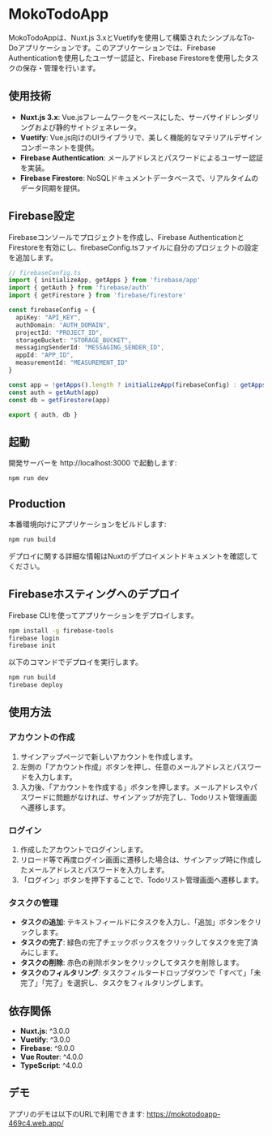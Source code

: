 
# MokoTodoApp

MokoTodoAppは、Nuxt.js 3.xとVuetifyを使用して構築されたシンプルなTo-Doアプリケーションです。このアプリケーションでは、Firebase Authenticationを使用したユーザー認証と、Firebase Firestoreを使用したタスクの保存・管理を行います。

## 使用技術

- **Nuxt.js 3.x**: Vue.jsフレームワークをベースにした、サーバサイドレンダリングおよび静的サイトジェネレータ。
- **Vuetify**: Vue.js向けのUIライブラリで、美しく機能的なマテリアルデザインコンポーネントを提供。
- **Firebase Authentication**: メールアドレスとパスワードによるユーザー認証を実装。
- **Firebase Firestore**: NoSQLドキュメントデータベースで、リアルタイムのデータ同期を提供。

## Firebase設定

Firebaseコンソールでプロジェクトを作成し、Firebase AuthenticationとFirestoreを有効にし、firebaseConfig.tsファイルに自分のプロジェクトの設定を追加します。

```typescript
// firebaseConfig.ts
import { initializeApp, getApps } from 'firebase/app'
import { getAuth } from 'firebase/auth'
import { getFirestore } from 'firebase/firestore'

const firebaseConfig = {
  apiKey: "API_KEY",
  authDomain: "AUTH_DOMAIN",
  projectId: "PROJECT_ID",
  storageBucket: "STORAGE_BUCKET",
  messagingSenderId: "MESSAGING_SENDER_ID",
  appId: "APP_ID",
  measurementId: "MEASUREMENT_ID"
}

const app = !getApps().length ? initializeApp(firebaseConfig) : getApps()[0]
const auth = getAuth(app)
const db = getFirestore(app)

export { auth, db }
```

## 起動

開発サーバーを http://localhost:3000 で起動します:

```bash
npm run dev
```

## Production

本番環境向けにアプリケーションをビルドします:

```bash
npm run build
```

デプロイに関する詳細な情報はNuxtのデプロイメントドキュメントを確認してください。

## Firebaseホスティングへのデプロイ

Firebase CLIを使ってアプリケーションをデプロイします。

```bash
npm install -g firebase-tools
firebase login
firebase init
```

以下のコマンドでデプロイを実行します。

```bash
npm run build
firebase deploy
```

## 使用方法

### アカウントの作成
1. サインアップページで新しいアカウントを作成します。
2. 左側の「アカウント作成」ボタンを押し、任意のメールアドレスとパスワードを入力します。
3. 入力後、「アカウントを作成する」ボタンを押します。メールアドレスやパスワードに問題がなければ、サインアップが完了し、Todoリスト管理画面へ遷移します。

### ログイン
1. 作成したアカウントでログインします。
2. リロード等で再度ログイン画面に遷移した場合は、サインアップ時に作成したメールアドレスとパスワードを入力します。
3. 「ログイン」ボタンを押下することで、Todoリスト管理画面へ遷移します。

### タスクの管理
- **タスクの追加**: テキストフィールドにタスクを入力し、「追加」ボタンをクリックします。
- **タスクの完了**: 緑色の完了チェックボックスをクリックしてタスクを完了済みにします。
- **タスクの削除**: 赤色の削除ボタンをクリックしてタスクを削除します。
- **タスクのフィルタリング**: タスクフィルタードロップダウンで「すべて」「未完了」「完了」を選択し、タスクをフィルタリングします。


## 依存関係

- **Nuxt.js**: ^3.0.0
- **Vuetify**: ^3.0.0
- **Firebase**: ^9.0.0
- **Vue Router**: ^4.0.0
- **TypeScript**: ^4.0.0

## デモ

アプリのデモは以下のURLで利用できます: https://mokotodoapp-469c4.web.app/
